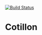 [![Build Status](https://travis-ci.org/jobiols/jaja.svg?branch=master)](https://travis-ci.org/jobiols/jaja)

# Cotillon

